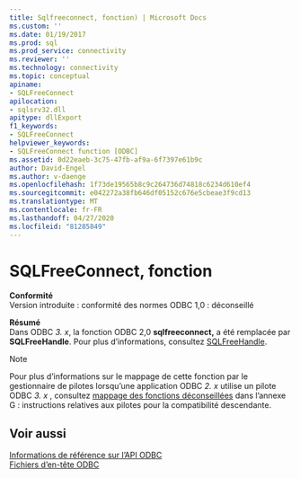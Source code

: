```yaml
---
title: Sqlfreeconnect, fonction) | Microsoft Docs
ms.custom: ''
ms.date: 01/19/2017
ms.prod: sql
ms.prod_service: connectivity
ms.reviewer: ''
ms.technology: connectivity
ms.topic: conceptual
apiname:
- SQLFreeConnect
apilocation:
- sqlsrv32.dll
apitype: dllExport
f1_keywords:
- SQLFreeConnect
helpviewer_keywords:
- SQLFreeConnect function [ODBC]
ms.assetid: 0d22eaeb-3c75-47fb-af9a-6f7397e61b9c
author: David-Engel
ms.author: v-daenge
ms.openlocfilehash: 1f73de19565b8c9c264736d74818c6234d610ef4
ms.sourcegitcommit: e042272a38fb646df05152c676e5cbeae3f9cd13
ms.translationtype: MT
ms.contentlocale: fr-FR
ms.lasthandoff: 04/27/2020
ms.locfileid: "81285849"
---
```

# <a name="sqlfreeconnect-function"></a>SQLFreeConnect, fonction
**Conformité**  
 Version introduite : conformité des normes ODBC 1,0 : déconseillé  
  
 **Résumé**  
 Dans ODBC *3. x*, la fonction ODBC 2,0 **sqlfreeconnect,** a été remplacée par **SQLFreeHandle**. Pour plus d’informations, consultez [SQLFreeHandle](../../../odbc/reference/syntax/sqlfreehandle-function.md).  
  
> [!NOTE]
>  Pour plus d’informations sur le mappage de cette fonction par le gestionnaire de pilotes lorsqu’une application ODBC *2. x* utilise un pilote ODBC *3. x* , consultez [mappage des fonctions déconseillées](../../../odbc/reference/appendixes/mapping-deprecated-functions.md) dans l’annexe G : instructions relatives aux pilotes pour la compatibilité descendante.  
  
## <a name="see-also"></a>Voir aussi  
 [Informations de référence sur l’API ODBC](../../../odbc/reference/syntax/odbc-api-reference.md)   
 [Fichiers d’en-tête ODBC](../../../odbc/reference/install/odbc-header-files.md)
